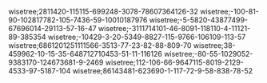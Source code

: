 wisetree;2811420-115115-699248-3078-78607364126-32
wisetree;-100-81-90-102817782-105-7436-59-10010187976
wisetree;-5-5820-43877499-67696014-29113-57-16-47
wisetree;-3111714101-46-8091-118110-4-11121-89-385354
wisetree;-10429-3-20-5349-8827-115-9766-106109-113-57
wisetree;6861201251111566-3513-77-23-82-88-809-70
wisetree;38-459962-10-15-35-648712710453-51-11-116126
wisetree;-80-55-1029052-9383170-124673681-9-2469
wisetree;112-106-66-9647115-8019-2129-4533-97-5187-104
wisetree;86143481-623690-1-117-72-9-58-838-78-52
